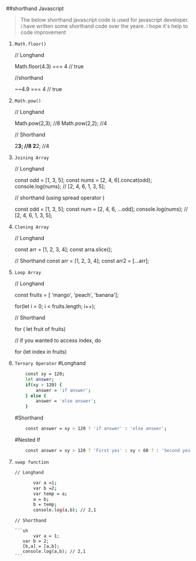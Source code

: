 ##shorthand Javascript
> The below shorthand javascript code is used for javascript developer. i have written some shorthand code over the yeare. i hope it's help to code improvement

1. ```Math.floor()```
   
   // Longhand
   
   Math.floor(4.3) === 4 // true
   
   //shorthand
   
   ~~4.9 === 4 // true

2. ```Math.pow()```
   
   // Longhand

     Math.pow(2,3); //8
     Math.pow(2,2); //4
   
   // Shorthand
   
     2**3; //8
     2**2; //4
   
3. ```Joining Array```
   
   // Longhand
   
     const odd = [1, 3, 5];
     const nums = [2, 4, 6].concat(odd);
     console.log(nums); // [2, 4, 6, 1, 3, 5];
   
   // shorthand (using spread operator )
   
     const odd = [1, 3, 5];
     const num = [2, 4, 6, ...odd];
     console.log(nums); // [2, 4, 6, 1, 3, 5];
   
4. ```Cloning Array```
   
     // Longhand
   
     const arr = [1, 2, 3, 4];
     const arra.slice();

     //  Shorthand
     const arr = [1, 2, 3, 4];
     const arr2 = [...arr];
   
5. ```Loop Array```
   
     // Longhand
   
     const fruits = [ 'mango', 'peach', 'banana'];
   
     for(let i = 0; i < fruits.length; i++);

     // Shorthand
   
     for ( let fruit of fruits)
   
     // if you wanted to access index, do
   
     for (let index in  fruits)
   
6. ```Ternary Operator```
   #Longhand
   	```sh
		const xy = 120;
		let answer;	
		if(xy > 120) {
			answer = 'if answer';
		} else {
			answer = 'else answer';
		}
	```
	#Shorthand
	```sh
		const answer = xy > 120 ? 'if answer' : 'else answer';
 	```
	#Nested If
	```sh
		const answer = xy > 120 ? 'First yes' : xy < 60 ? : 'Second yes' : 'No';
 	```
 7. ```swap function```
    
    	// Longhand
    
	```sh
		   var a =1;
		   var b =2;
		   var temp = a;
		   a = b;
		   b = temp;
		   console.log(a,b); // 2,1
	```
    	// Shorthand
    
    	```sh
	    	   var a = 1;
		   var b = 2;
		   [b,a] = [a,b];
		   console.log(a,b); // 2,1
    	```
